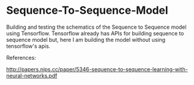 # Sequence-To-Sequence-Model
Building and testing the schematics of the Sequence to Sequence model using Tensorflow. Tensorflow already has APIs for building
sequence to sequence model but, here I am building the model without using tensorflow's apis.

References:

http://papers.nips.cc/paper/5346-sequence-to-sequence-learning-with-neural-networks.pdf

